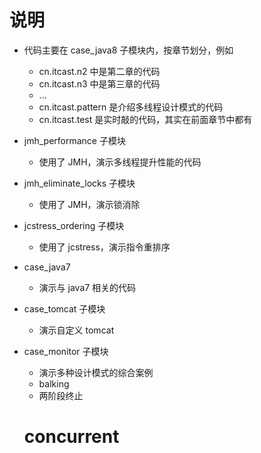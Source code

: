# 说明
* 代码主要在 case_java8 子模块内，按章节划分，例如
    * cn.itcast.n2 中是第二章的代码
    * cn.itcast.n3 中是第三章的代码
    * ...
    * cn.itcast.pattern 是介绍多线程设计模式的代码
    * cn.itcast.test 是实时敲的代码，其实在前面章节中都有
* jmh_performance 子模块
    * 使用了 JMH，演示多线程提升性能的代码
* jmh_eliminate_locks 子模块
    * 使用了 JMH，演示锁消除
* jcstress_ordering 子模块
    * 使用了 jcstress，演示指令重排序
* case_java7
    * 演示与 java7 相关的代码
* case_tomcat 子模块
    * 演示自定义 tomcat
* case_monitor 子模块
    * 演示多种设计模式的综合案例
    * balking
    * 两阶段终止

    # concurrent
